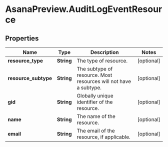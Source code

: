 # AsanaPreview.AuditLogEventResource

## Properties
Name | Type | Description | Notes
------------ | ------------- | ------------- | -------------
**resource_type** | **String** | The type of resource. | [optional] 
**resource_subtype** | **String** | The subtype of resource. Most resources will not have a subtype. | [optional] 
**gid** | **String** | Globally unique identifier of the resource. | [optional] 
**name** | **String** | The name of the resource. | [optional] 
**email** | **String** | The email of the resource, if applicable. | [optional] 
